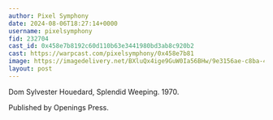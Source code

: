 ```yaml
---
author: Pixel Symphony
date: 2024-08-06T18:27:14+0000
username: pixelsymphony
fid: 232704
cast_id: 0x458e7b8192c60d110b63e3441980bd3ab8c920b2
cast: https://warpcast.com/pixelsymphony/0x458e7b81
image: https://imagedelivery.net/BXluQx4ige9GuW0Ia56BHw/9e3156ae-c8ba-4cf2-7976-6ee383180700/original
layout: post
---
```

Dom Sylvester Houedard, Splendid Weeping. 1970.  
  
Published by Openings Press.  

<img src='https://imagedelivery.net/BXluQx4ige9GuW0Ia56BHw/9e3156ae-c8ba-4cf2-7976-6ee383180700/original' alt='' referrerpolicy='no-referrer'/>